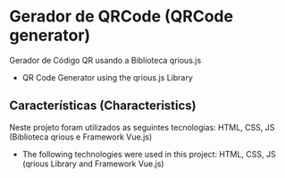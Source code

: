 # Gerador de QRCode (QRCode generator)

 Gerador de Código QR usando a Biblioteca qrious.js

 * QR Code Generator using the qrious.js Library

## Características (Characteristics)

 Neste projeto foram utilizados as seguintes tecnologias: HTML, CSS, JS (Biblioteca qrious e Framework Vue.js)

 * The following technologies were used in this project: HTML, CSS, JS (qrious Library and Framework Vue.js)

